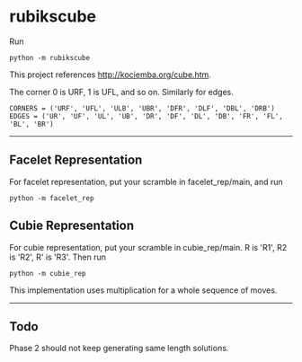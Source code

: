 # rubikscube

Run

```
python -m rubikscube
```

This project references http://kociemba.org/cube.htm.

The corner 0 is URF, 1 is UFL, and so on. Similarly for edges.

```
CORNERS = ('URF', 'UFL', 'ULB', 'UBR', 'DFR', 'DLF', 'DBL', 'DRB')
EDGES = ('UR', 'UF', 'UL', 'UB', 'DR', 'DF', 'DL', 'DB', 'FR', 'FL', 'BL', 'BR')
```

---

## Facelet Representation

For facelet representation, put your scramble in facelet_rep/main, and run

```
python -m facelet_rep
```

## Cubie Representation

For cubie representation, put your scramble in cubie_rep/main. R is 'R1', R2 is 'R2', R' is 'R3'. Then run

```
python -m cubie_rep
```

This implementation uses multiplication for a whole sequence of moves.

---

## Todo

Phase 2 should not keep generating same length solutions.
